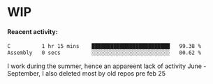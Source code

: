 # WIP

#### Reacent activity:
<!--START_SECTION:waka-->

```txt
C          1 hr 15 mins    █████████████████████████   99.38 %
Assembly   0 secs          ░░░░░░░░░░░░░░░░░░░░░░░░░   00.62 %
```

<!--END_SECTION:waka-->

I work during the summer, hence an appareent lack of activity June - September, I also deleted most by old repos pre feb 25
